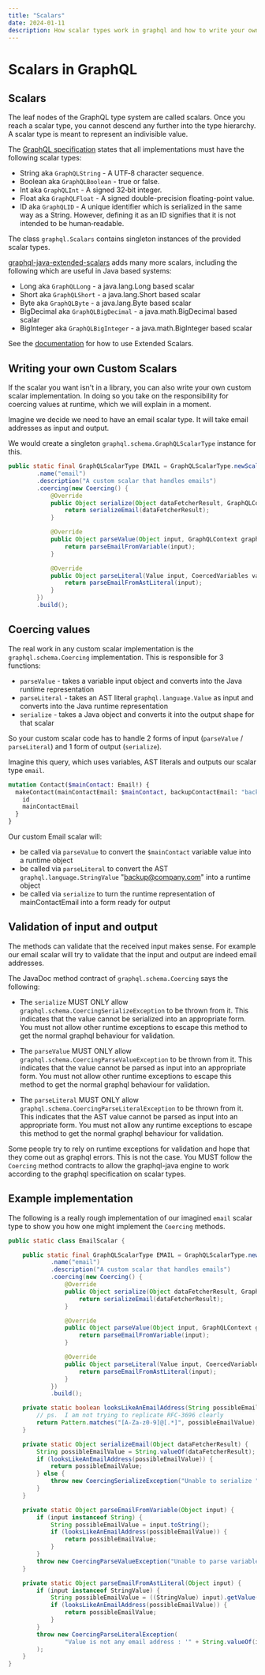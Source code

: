 ```yaml
---
title: "Scalars"
date: 2024-01-11
description: How scalar types work in graphql and how to write your own scalars
---
```

# Scalars in GraphQL

## Scalars

The leaf nodes of the GraphQL type system are called scalars. Once you reach a scalar type, you
cannot descend any further into the type hierarchy. A scalar type is meant to represent
an indivisible value.

The [GraphQL specification](https://spec.graphql.org/draft/#sec-Scalars) states that all implementations must have the following scalar types:

* String aka ``GraphQLString`` - A UTF‐8 character sequence.
* Boolean aka ``GraphQLBoolean`` - true or false.
* Int aka ``GraphQLInt`` - A signed 32‐bit integer.
* Float aka ``GraphQLFloat`` - A signed double-precision floating-point value.
* ID aka ``GraphQLID`` - A unique identifier which is serialized in the same way as a String. However, defining it as an ID signifies that it is not intended to be human‐readable.

The class ``graphql.Scalars`` contains singleton instances of the provided scalar types.

[graphql-java-extended-scalars](https://github.com/graphql-java/graphql-java-extended-scalars) adds many more scalars, including the following which are useful in Java based systems:

* Long aka ``GraphQLLong`` - a java.lang.Long based scalar
* Short aka ``GraphQLShort`` - a java.lang.Short based scalar
* Byte aka ``GraphQLByte``  - a java.lang.Byte based scalar
* BigDecimal aka ``GraphQLBigDecimal`` - a java.math.BigDecimal based scalar
* BigInteger aka ``GraphQLBigInteger`` - a java.math.BigInteger based scalar

See the [documentation](https://github.com/graphql-java/graphql-java-extended-scalars) for how to use Extended Scalars.

## Writing your own Custom Scalars

If the scalar you want isn't in a library, you can also write your own custom scalar implementation. In doing so you take on the responsibility for coercing values
at runtime, which we will explain in a moment.

Imagine we decide we need to have an email scalar type. It will take email addresses as input and output.

We would create a singleton ``graphql.schema.GraphQLScalarType`` instance for this.

```java
public static final GraphQLScalarType EMAIL = GraphQLScalarType.newScalar()
        .name("email")
        .description("A custom scalar that handles emails")
        .coercing(new Coercing() {
            @Override
            public Object serialize(Object dataFetcherResult, GraphQLContext graphQLContext, Locale locale) {
                return serializeEmail(dataFetcherResult);
            }

            @Override
            public Object parseValue(Object input, GraphQLContext graphQLContext, Locale locale) {
                return parseEmailFromVariable(input);
            }

            @Override
            public Object parseLiteral(Value input, CoercedVariables variables, GraphQLContext graphQLContext, Locale locale) {
                return parseEmailFromAstLiteral(input);
            }
        })
        .build();
```

## Coercing values

The real work in any custom scalar implementation is the ``graphql.schema.Coercing`` implementation. This is responsible for 3 functions:

* ``parseValue`` - takes a variable input object and converts into the Java runtime representation
* ``parseLiteral`` - takes an AST literal ``graphql.language.Value`` as input and converts into the Java runtime representation
* ``serialize`` - takes a Java object and converts it into the output shape for that scalar

So your custom scalar code has to handle 2 forms of input (`parseValue` / `parseLiteral`) and 1 form of output (`serialize`).

Imagine this query, which uses variables, AST literals and outputs our scalar type ``email``.

```graphql
mutation Contact($mainContact: Email!) {
  makeContact(mainContactEmail: $mainContact, backupContactEmail: "backup@company.com") {
    id
    mainContactEmail
  }
}
```

Our custom Email scalar will:

* be called via ``parseValue`` to convert the ``$mainContact`` variable value into a runtime object
* be called via ``parseLiteral`` to convert the AST ``graphql.language.StringValue`` "backup@company.com" into a runtime object
* be called via ``serialize`` to turn the runtime representation of mainContactEmail into a form ready for output

## Validation of input and output

The methods can validate that the received input makes sense. For example our email scalar will try to validate that the input
and output are indeed email addresses.

The JavaDoc method contract of ``graphql.schema.Coercing`` says the following:

* The ``serialize`` MUST ONLY allow ``graphql.schema.CoercingSerializeException`` to be thrown from it. This indicates that the
value cannot be serialized into an appropriate form.  You must not allow other runtime exceptions to escape this method to get
the normal graphql behaviour for validation.

* The ``parseValue`` MUST ONLY allow ``graphql.schema.CoercingParseValueException`` to be thrown from it. This indicates that the
value cannot be parsed as input into an appropriate form. You must not allow other runtime exceptions to escape this method to get
the normal graphql behaviour for validation.

* The ``parseLiteral`` MUST ONLY allow ``graphql.schema.CoercingParseLiteralException`` to be thrown from it. This indicates that the
AST value cannot be parsed as input into an appropriate form. You must not allow any runtime exceptions to escape this method to get
the normal graphql behaviour for validation.

Some people try to rely on runtime exceptions for validation and hope that they come out as graphql errors. This is not the case. You
MUST follow the ``Coercing`` method contracts to allow the graphql-java engine to work according to the graphql specification on scalar types.

## Example implementation

The following is a really rough implementation of our imagined ``email`` scalar type to show you how one might implement the ``Coercing`` methods.

```java
public static class EmailScalar {

    public static final GraphQLScalarType EMAIL = GraphQLScalarType.newScalar()
            .name("email")
            .description("A custom scalar that handles emails")
            .coercing(new Coercing() {
                @Override
                public Object serialize(Object dataFetcherResult, GraphQLContext graphQLContext, Locale locale) {
                    return serializeEmail(dataFetcherResult);
                }

                @Override
                public Object parseValue(Object input, GraphQLContext graphQLContext, Locale locale) {
                    return parseEmailFromVariable(input);
                }

                @Override
                public Object parseLiteral(Value input, CoercedVariables variables, GraphQLContext graphQLContext, Locale locale) {
                    return parseEmailFromAstLiteral(input);
                }
            })
            .build();

    private static boolean looksLikeAnEmailAddress(String possibleEmailValue) {
        // ps.  I am not trying to replicate RFC-3696 clearly
        return Pattern.matches("[A-Za-z0-9]@[.*]", possibleEmailValue);
    }

    private static Object serializeEmail(Object dataFetcherResult) {
        String possibleEmailValue = String.valueOf(dataFetcherResult);
        if (looksLikeAnEmailAddress(possibleEmailValue)) {
            return possibleEmailValue;
        } else {
            throw new CoercingSerializeException("Unable to serialize " + possibleEmailValue + " as an email address");
        }
    }

    private static Object parseEmailFromVariable(Object input) {
        if (input instanceof String) {
            String possibleEmailValue = input.toString();
            if (looksLikeAnEmailAddress(possibleEmailValue)) {
                return possibleEmailValue;
            }
        }
        throw new CoercingParseValueException("Unable to parse variable value " + input + " as an email address");
    }

    private static Object parseEmailFromAstLiteral(Object input) {
        if (input instanceof StringValue) {
            String possibleEmailValue = ((StringValue) input).getValue();
            if (looksLikeAnEmailAddress(possibleEmailValue)) {
                return possibleEmailValue;
            }
        }
        throw new CoercingParseLiteralException(
                "Value is not any email address : '" + String.valueOf(input) + "'"
        );
    }
}
```
